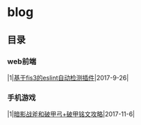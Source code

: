# blog

## 目录
### web前端

|1|[基于fis3的eslint自动检测插件](https://github.com/mewtwo-chi/blog/issues/1)|2017-9-26|

### 手机游戏

|1|[暗影战斧和破甲弓+破甲铭文攻略](https://github.com/mewtwo-chi/blog/issues/3)|2017-11-6|

